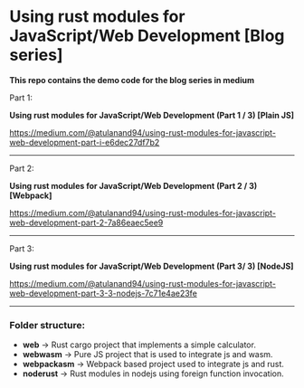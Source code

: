 # Using rust modules for JavaScript/Web Development [Blog series]

**This repo contains the demo code for the blog series in medium**

Part 1:

**Using rust modules for JavaScript/Web Development (Part 1 / 3) [Plain JS]**

https://medium.com/@atulanand94/using-rust-modules-for-javascript-web-development-part-i-e6dec27df7b2


----------------------------

Part 2:

**Using rust modules for JavaScript/Web Development (Part 2 / 3) [Webpack]**

https://medium.com/@atulanand94/using-rust-modules-for-javascript-web-development-part-2-7a86eaec5ee9

--------------------------

Part 3:

**Using rust modules for JavaScript/Web Development (Part 3/ 3) [NodeJS]**

https://medium.com/@atulanand94/using-rust-modules-for-javascript-web-development-part-3-3-nodejs-7c71e4ae23fe

--------------------------


### Folder structure:
- **web** -> Rust cargo project that implements a simple calculator.
- **webwasm** -> Pure JS project that is used to integrate js and wasm.
- **webpackasm** -> Webpack based project used to integrate js and rust.
- **noderust** -> Rust modules in nodejs using foreign function invocation.
